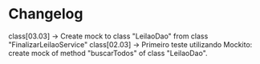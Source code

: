 # Changelog

class[03.03] -> Create mock to class "LeilaoDao" from class "FinalizarLeilaoService"
class[02.03] -> Primeiro teste utilizando Mockito: create mock of method "buscarTodos" of class "LeilaoDao".
